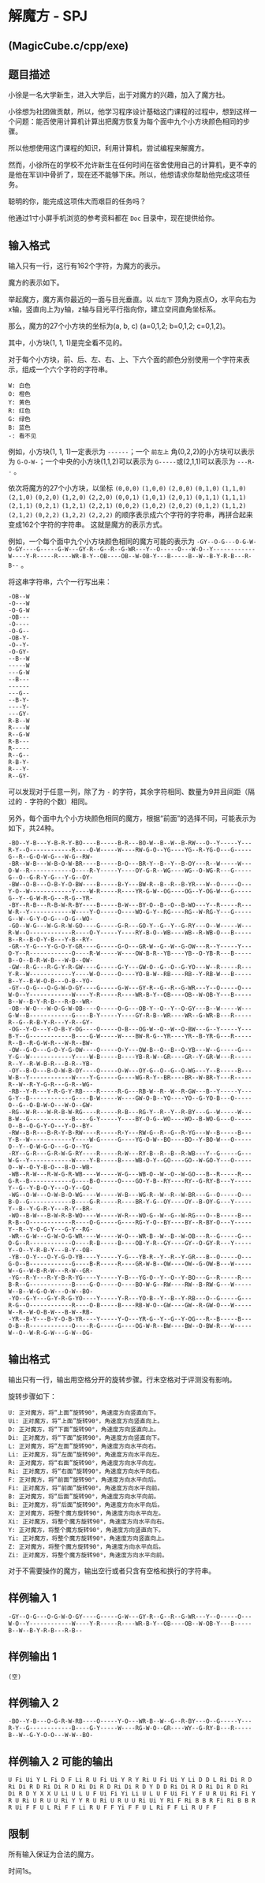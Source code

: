 # 解魔方 - SPJ
## (MagicCube.c/cpp/exe)

## 题目描述

小徐是一名大学新生，进入大学后，出于对魔方的兴趣，加入了魔方社。

小徐想为社团做贡献，所以，他学习程序设计基础这门课程的过程中，想到这样一个问题：能否使用计算机计算出把魔方恢复为每个面中九个小方块颜色相同的步骤。

所以他想使用这门课程的知识，利用计算机，尝试编程来解魔方。

然而，小徐所在的学校不允许新生在任何时间在宿舍使用自己的计算机，更不幸的是他在军训中骨折了，现在还不能够下床。所以，他想请求你帮助他完成这项任务。

聪明的你，能完成这项伟大而艰巨的任务吗？

他通过1寸小屏手机浏览的参考资料都在 `Doc` 目录中，现在提供给你。

## 输入格式

输入只有一行，这行有162个字符，为魔方的表示。

魔方的表示如下。

举起魔方，魔方离你最近的一面与目光垂直。以 `后左下` 顶角为原点O，水平向右为x轴，竖直向上为y轴，z轴与目光平行指向你，建立空间直角坐标系。

那么，魔方的27个小方块的坐标为(a, b, c) (a=0,1,2; b=0,1,2; c=0,1,2)。

其中，小方块(1, 1, 1)是完全看不见的。

对于每个小方块，前、后、左、右、上、下六个面的颜色分别使用一个字符来表示，组成一个六个字符的字符串。

	W: 白色
	O: 橙色
	Y: 黄色
	R: 红色
	G: 绿色
	B: 蓝色
	-: 看不见

例如，小方块(1, 1, 1)一定表示为 `------`；一个 `前左上` 角(0,2,2)的小方块可以表示为 `G-O-W-`；一个中央的小方块(1,1,2)可以表示为 `G-----`或(2,1,1)可以表示为 `---R--` 。

依次将魔方的27个小方块，以坐标 `(0,0,0)` `(1,0,0)` `(2,0,0)` `(0,1,0)` `(1,1,0)` `(2,1,0)` `(0,2,0)` `(1,2,0)` `(2,2,0)` `(0,0,1)` `(1,0,1)` `(2,0,1)` `(0,1,1)` `(1,1,1)` `(2,1,1)` `(0,2,1)` `(1,2,1)` `(2,2,1)` `(0,0,2)` `(1,0,2)` `(2,0,2)` `(0,1,2)` `(1,1,2)` `(2,1,2)` `(0,2,2)` `(1,2,2)` `(2,2,2)` 的顺序表示成六个字符的字符串，再拼合起来变成162个字符的字符串。 这就是魔方的表示方式。

例如，一个每个面中九个小方块颜色相同的魔方可能的表示为 `-GY--O-G---O-G-W-O-GY----G-----G-W---GY-R--G--R--G-WR---Y--O-----O---W-O--Y------------W----Y-R-----R----WR-B-Y--OB----OB--W-OB-Y---B-----B--W--B-Y-R-B---R-B--` 。

将这串字符串，六个一行写出来：

	-OB--W
	-O---W
	-O-G-W
	-OB---
	-O----
	-O-G--
	-OB-Y-
	-O--Y-
	-O-GY-
	--B--W
	-----W
	---G-W
	--B---
	------
	---G--
	--B-Y-
	----Y-
	---GY-
	R-B--W
	R----W
	R--G-W
	R-B---
	R-----
	R--G--
	R-B-Y-
	R---Y-
	R--GY-

可以发现对于任意一列，除了为 `-` 的字符，其余字符相同、数量为9并且间距（隔过的 `-` 字符的个数）相同。

另外，每个面中九个小方块颜色相同的魔方，根据“前面”的选择不同，可能表示为如下，共24种。

	-BO--Y-B---Y-B-R-Y-BO----B-----B-R---BO-W--B--W--B-RW---O--Y-----Y---R-Y--O------------R----O-W-----W----RW-G-O--YG----YG--R-YG-O---G-----G--R--G-O-W-G---W-G--RW-
	-BR--W-B---W-B-O-W-BR----B-----B-O---BR-Y--B--Y--B-OY---R--W-----W---O-W--R------------O----R-Y-----Y----OY-G-R--WG----WG--O-WG-R---G-----G--O--G-R-Y-G---Y-G--OY-
	-BW--O-B---O-B-Y-O-BW----B-----B-Y---BW-R--B--R--B-YR---W--O-----O---Y-O--W------------Y----W-R-----R----YR-G-W--OG----OG--Y-OG-W---G-----G--Y--G-W-R-G---R-G--YR-
	-BY--R-B---R-B-W-R-BY----B-----B-W---BY-O--B--O--B-WO---Y--R-----R---W-R--Y------------W----Y-O-----O----WO-G-Y--RG----RG--W-RG-Y---G-----G--W--G-Y-O-G---O-G--WO-
	-GO--W-G---W-G-R-W-GO----G-----G-R---GO-Y--G--Y--G-RY---O--W-----W---R-W--O------------R----O-Y-----Y----RY-B-O--WB----WB--R-WB-O---B-----B--R--B-O-Y-B---Y-B--RY-
	-GR--Y-G---Y-G-O-Y-GR----G-----G-O---GR-W--G--W--G-OW---R--Y-----Y---O-Y--R------------O----R-W-----W----OW-B-R--YB----YB--O-YB-R---B-----B--O--B-R-W-B---W-B--OW-
	-GW--R-G---R-G-Y-R-GW----G-----G-Y---GW-O--G--O--G-YO---W--R-----R---Y-R--W------------Y----W-O-----O----YO-B-W--RB----RB--Y-RB-W---B-----B--Y--B-W-O-B---O-B--YO-
	-GY--O-G---O-G-W-O-GY----G-----G-W---GY-R--G--R--G-WR---Y--O-----O---W-O--Y------------W----Y-R-----R----WR-B-Y--OB----OB--W-OB-Y---B-----B--W--B-Y-R-B---R-B--WR-
	-OB--W-O---W-O-G-W-OB----O-----O-G---OB-Y--O--Y--O-GY---B--W-----W---G-W--B------------G----B-Y-----Y----GY-R-B--WR----WR--G-WR-B---R-----R--G--R-B-Y-R---Y-R--GY-
	-OG--Y-O---Y-O-B-Y-OG----O-----O-B---OG-W--O--W--O-BW---G--Y-----Y---B-Y--G------------B----G-W-----W----BW-R-G--YR----YR--B-YR-G---R-----R--B--R-G-W-R---W-R--BW-
	-OW--G-O---G-O-Y-G-OW----O-----O-Y---OW-B--O--B--O-YB---W--G-----G---Y-G--W------------Y----W-B-----B----YB-R-W--GR----GR--Y-GR-W---R-----R--Y--R-W-B-R---B-R--YB-
	-OY--B-O---B-O-W-B-OY----O-----O-W---OY-G--O--G--O-WG---Y--B-----B---W-B--Y------------W----Y-G-----G----WG-R-Y--BR----BR--W-BR-Y---R-----R--W--R-Y-G-R---G-R--WG-
	-RB--Y-R---Y-R-G-Y-RB----R-----R-G---RB-W--R--W--R-GW---B--Y-----Y---G-Y--B------------G----B-W-----W----GW-O-B--YO----YO--G-YO-B---O-----O--G--O-B-W-O---W-O--GW-
	-RG--W-R---W-R-B-W-RG----R-----R-B---RG-Y--R--Y--R-BY---G--W-----W---B-W--G------------B----G-Y-----Y----BY-O-G--WO----WO--B-WO-G---O-----O--B--O-G-Y-O---Y-O--BY-
	-RW--B-R---B-R-Y-B-RW----R-----R-Y---RW-G--R--G--R-YG---W--B-----B---Y-B--W------------Y----W-G-----G----YG-O-W--BO----BO--Y-BO-W---O-----O--Y--O-W-G-O---G-O--YG-
	-RY--G-R---G-R-W-G-RY----R-----R-W---RY-B--R--B--R-WB---Y--G-----G---W-G--Y------------W----Y-B-----B----WB-O-Y--GO----GO--W-GO-Y---O-----O--W--O-Y-B-O---B-O--WB-
	-WB--R-W---R-W-G-R-WB----W-----W-G---WB-O--W--O--W-GO---B--R-----R---G-R--B------------G----B-O-----O----GO-Y-B--RY----RY--G-RY-B---Y-----Y--G--Y-B-O-Y---O-Y--GO-
	-WG--O-W---O-W-B-O-WG----W-----W-B---WG-R--W--R--W-BR---G--O-----O---B-O--G------------B----G-R-----R----BR-Y-G--OY----OY--B-OY-G---Y-----Y--B--Y-G-R-Y---R-Y--BR-
	-WO--B-W---B-W-R-B-WO----W-----W-R---WO-G--W--G--W-RG---O--B-----B---R-B--O------------R----O-G-----G----RG-Y-O--BY----BY--R-BY-O---Y-----Y--R--Y-O-G-Y---G-Y--RG-
	-WR--G-W---G-W-O-G-WR----W-----W-O---WR-B--W--B--W-OB---R--G-----G---O-G--R------------O----R-B-----B----OB-Y-R--GY----GY--O-GY-R---Y-----Y--O--Y-R-B-Y---B-Y--OB-
	-YB--O-Y---O-Y-G-O-YB----Y-----Y-G---YB-R--Y--R--Y-GR---B--O-----O---G-O--B------------G----B-R-----R----GR-W-B--OW----OW--G-OW-B---W-----W--G--W-B-R-W---R-W--GR-
	-YG--R-Y---R-Y-B-R-YG----Y-----Y-B---YG-O--Y--O--Y-BO---G--R-----R---B-R--G------------B----G-O-----O----BO-W-G--RW----RW--B-RW-G---W-----W--B--W-G-O-W---O-W--BO-
	-YO--G-Y---G-Y-R-G-YO----Y-----Y-R---YO-B--Y--B--Y-RB---O--G-----G---R-G--O------------R----O-B-----B----RB-W-O--GW----GW--R-GW-O---W-----W--R--W-O-B-W---B-W--RB-
	-YR--B-Y---B-Y-O-B-YR----Y-----Y-O---YR-G--Y--G--Y-OG---R--B-----B---O-B--R------------O----R-G-----G----OG-W-R--BW----BW--O-BW-R---W-----W--O--W-R-G-W---G-W--OG-


## 输出格式

输出只有一行，输出用空格分开的旋转步骤。行末空格对于评测没有影响。

旋转步骤如下：

	U: 正对魔方，将“上面”旋转90°，角速度方向竖直向下。
	Ui: 正对魔方，将“上面”旋转90°，角速度方向竖直向上。
	D: 正对魔方，将“下面”旋转90°，角速度方向竖直向上。
	Di: 正对魔方，将“下面”旋转90°，角速度方向竖直向下。
	L: 正对魔方，将“左面”旋转90°，角速度方向水平向右。
	Li: 正对魔方，将“左面”旋转90°，角速度方向水平向左。
	R: 正对魔方，将“右面”旋转90°，角速度方向水平向左。
	Ri: 正对魔方，将“右面”旋转90°，角速度方向水平向右。
	F: 正对魔方，将“前面”旋转90°，角速度方向水平向后。
	Fi: 正对魔方，将“前面”旋转90°，角速度方向水平向前。
	B: 正对魔方，将“后面”旋转90°，角速度方向水平向前。
	Bi: 正对魔方，将“后面”旋转90°，角速度方向水平向后。
	X: 正对魔方，将整个魔方旋转90°，角速度方向水平向左。
	Xi: 正对魔方，将整个魔方旋转90°，角速度方向水平向右。
	Y: 正对魔方，将整个魔方旋转90°，角速度方向竖直向下。
	Yi: 正对魔方，将整个魔方旋转90°，角速度方向竖直向上。
	Z: 正对魔方，将整个魔方旋转90°，角速度方向水平向后。
	Zi: 正对魔方，将整个魔方旋转90°，角速度方向水平向前。

对于不需要操作的魔方，输出空行或者只含有空格和换行的字符串。

## 样例输入 1

	-GY--O-G---O-G-W-O-GY----G-----G-W---GY-R--G--R--G-WR---Y--O-----O---W-O--Y------------W----Y-R-----R----WR-B-Y--OB----OB--W-OB-Y---B-----B--W--B-Y-R-B---R-B--

## 样例输出 1

	(空)

## 样例输入 2

	-BO--Y-B---O-G-R-W-RB----O-----Y-O---WR-B--W--G--R-BY---O--G-----Y---R-Y--G------------B----G-Y-----W----RG-W-O--GR----WY--G-RY-B---R-----B--W--G-Y-O-O---W-W--BO-

## 样例输入 2 可能的输出

	U Fi Ui Y L Fi D F Li R U Fi Ui Y R Y Ri U Fi Ui Y Li D D L Ri Di R D Ri Di R D Ri Di R D Ri Di R D Ri Di R D Y D D Ri Di R D Ri Di R D Ri Di R D Y X X U Li U L U F Ui Fi Yi Li U L U F Ui Fi Y F U R Ui Ri Fi Y R U Ri U R U U Ri Y Y R U Ri U R U U Ri Ui Y Ri F Ri B B R Fi Ri B B R R Ui F F U L Ri F F Li R U F F Yi F F U L Ri F F Li R U F F

## 限制

所有输入保证为合法的魔方。

时间1s。